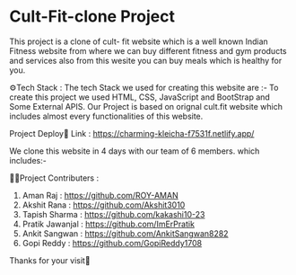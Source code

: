 # Cult-Fit-clone Project
This project is a clone of cult- fit  website which is a well known Indian Fitness website from where we can buy different fitness and gym products and services also from this wesite you can buy meals which is healthy for you.

⚙️Tech Stack : The tech Stack we used for creating this website are :-
To create this project we used HTML, CSS, JavaScript and BootStrap and Some External APIS.
Our Project is based on orignal cult.fit website which includes almost every functionalities of this website.

Project Deploy🔗 Link : https://charming-kleicha-f7531f.netlify.app/



 We clone this website in 4 days with our team of 6 members. which includes:-

🧑‍💻Project Contributers : 
1. Aman Raj : https://github.com/ROY-AMAN
2. Akshit Rana : https://github.com/Akshit3010
3. Tapish Sharma : https://github.com/kakashi10-23
4. Pratik Jawanjal : https://github.com/ImErPratik
5. Ankit Sangwan : https://github.com/AnkitSangwan8282
6. Gopi Reddy : https://github.com/GopiReddy1708
  
 
 Thanks for your visit🤝
